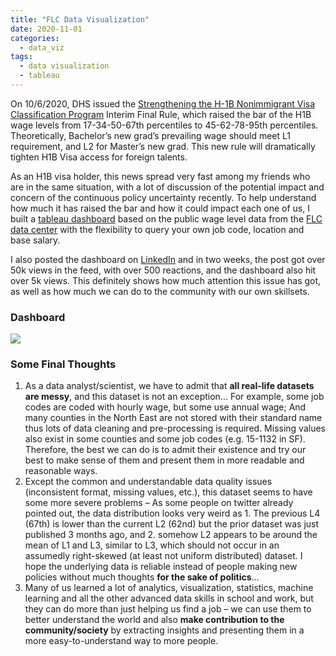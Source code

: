 ```yaml
---
title: "FLC Data Visualization"
date: 2020-11-01
categories:
  - data_viz
tags:
  - data visualization
  - tableau
---
```



On 10/6/2020, DHS issued the [Strengthening the H-1B Nonimmigrant Visa Classification Program]( https://www.federalregister.gov/documents/2020/10/08/2020-22347/strengthening-the-h-1b-nonimmigrant-visa-classification-program) Interim Final Rule, which raised the bar of the H1B wage levels from 17-34-50-67th percentiles to 45-62-78-95th percentiles. Theoretically, Bachelor’s new grad’s prevailing wage should meet L1 requirement, and L2 for Master’s new grad. This new rule will dramatically tighten H1B Visa access for foreign talents.

As an H1B visa holder, this news spread very fast among my friends who are in the same situation, with a lot of discussion of the potential impact and concern of the continuous policy uncertainty recently. To help understand how much it has raised the bar and how it could impact each one of us, I built a [tableau dashboard](https://public.tableau.com/profile/yu.dong#!/vizhome/FDLCWageDataViz/FLCWageData) based on the public wage level data from the [FLC data center](https://www.flcdatacenter.com/Download.aspx) with the flexibility to query your own job code, location and base salary.

I also posted the dashboard on [LinkedIn](https://www.linkedin.com/posts/yudong1994_h1bvisa-activity-6720134269953564672-J-eu) and in two weeks, the post got over 50k views in the feed, with over 500 reactions, and the dashboard also hit over 5k views. This definitely shows how much attention this issue has got, as well as how much we can do to the community with our own skillsets.

### Dashboard

<div class='tableauPlaceholder' id='viz1604277353538' style='position: relative'>
<noscript><a href='#'>
  <img alt=' ' src='https:&#47;&#47;public.tableau.com&#47;static&#47;images&#47;FD&#47;FDLCWageDataViz&#47;FLCWageData&#47;1_rss.png' style='border: none' />
</a></noscript>
<object class='tableauViz'  style='display:none;'>
  <param name='host_url' value='https%3A%2F%2Fpublic.tableau.com%2F' />
  <param name='embed_code_version' value='3' />
  <param name='site_root' value='' />
  <param name='name' value='FDLCWageDataViz&#47;FLCWageData' />
  <param name='tabs' value='no' />
  <param name='toolbar' value='yes' />
  <param name='static_image' value='https:&#47;&#47;public.tableau.com&#47;static&#47;images&#47;FD&#47;FDLCWageDataViz&#47;FLCWageData&#47;1.png' />
  <param name='animate_transition' value='yes' />
  <param name='display_static_image' value='yes' />
  <param name='display_spinner' value='yes' />
  <param name='display_overlay' value='yes' />
  <param name='display_count' value='yes' />
  <param name='language' value='en' /></object></div>   
<script type='text/javascript'>          
  var divElement = document.getElementById('viz1604277353538');        
  var vizElement = divElement.getElementsByTagName('object')[0];   
  if ( divElement.offsetWidth > 800 ) { vizElement.style.width='1000px';vizElement.style.height='1227px';} else if ( divElement.offsetWidth > 500 ) { vizElement.style.width='1000px';vizElement.style.height='1227px';} else { vizElement.style.width='100%';vizElement.style.height='2377px';}              
  var scriptElement = document.createElement('script');                 
  scriptElement.src = 'https://public.tableau.com/javascripts/api/viz_v1.js';      
  vizElement.parentNode.insertBefore(scriptElement, vizElement);             
</script>

### Some Final Thoughts
1. As a data analyst/scientist, we have to admit that **all real-life datasets are messy**, and this dataset is not an exception… For example, some job codes are coded with hourly wage, but some use annual wage; And many counties in the North East are not stored with their standard name thus lots of data cleaning and pre-processing is required. Missing values also exist in some counties and some job codes (e.g. 15-1132 in SF). Therefore, the best we can do is to admit their existence and try our best to make sense of them and present them in more readable and reasonable ways.
2. Except the common and understandable data quality issues (inconsistent format, missing values, etc.), this dataset seems to have some more severe problems – As some people on twitter already pointed out, the data distribution looks very weird as 1. The previous L4 (67th) is lower than the current L2 (62nd) but the prior dataset was just published 3 months ago, and 2. somehow L2 appears to be around the mean of L1 and L3, similar to L3, which should not occur in an assumedly right-skewed (at least not uniform distributed) dataset. I hope the underlying data is reliable instead of people making new policies without much thoughts **for the sake of politics**…
3. Many of us learned a lot of analytics, visualization, statistics, machine learning and all the other advanced data skills in school and work, but they can do more than just helping us find a job – we can use them to better understand the world and also **make contribution to the community/society** by extracting insights and presenting them in a more easy-to-understand way to more people.

